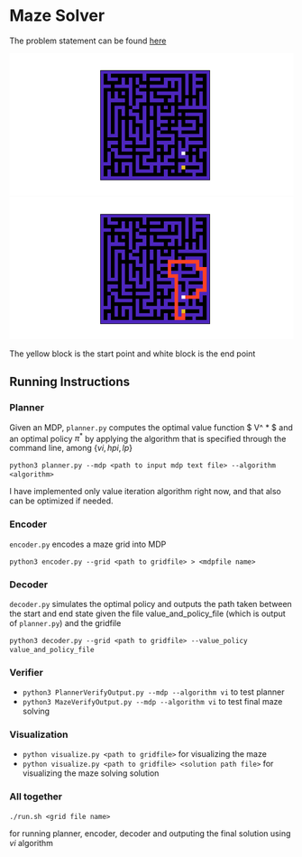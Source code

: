 # Maze Solver

The problem statement can be found [here](https://www.cse.iitb.ac.in/~shivaram/teaching/old/cs747-a2020/pa-2/programming-assignment-2.html)

![maze.png](./gridFile.png) 
![maze-solution.png](./solution30.png)

The yellow block is the start point and white block is the end point

## Running Instructions
### Planner
Given an MDP, `planner.py` computes the optimal value function $ V^ * $ and an optimal policy $\pi^ *$ by applying the algorithm that is specified through the command line, among $\{vi, hpi, lp\}$
```
python3 planner.py --mdp <path to input mdp text file> --algorithm <algorithm>
```
I have implemented only value iteration algorithm right now, and that also can be optimized if needed.

### Encoder
`encoder.py` encodes a maze grid into MDP
```
python3 encoder.py --grid <path to gridfile> > <mdpfile name>
```

### Decoder
`decoder.py` simulates the optimal policy and outputs the path taken between the start and end state given the file value_and_policy_file (which is output of `planner.py`) and the gridfile
```
python3 decoder.py --grid <path to gridfile> --value_policy value_and_policy_file
```

### Verifier
- `python3 PlannerVerifyOutput.py --mdp --algorithm vi` to test planner
- `python3 MazeVerifyOutput.py --mdp --algorithm vi` to test final maze solving

### Visualization
- `python visualize.py <path to gridfile>` for visualizing the maze
- `python visualize.py <path to gridfile> <solution path file>` for visualizing the maze solving solution

### All together
```
./run.sh <grid file name>   
```
for running planner, encoder, decoder and outputing the final solution using $vi$ algorithm